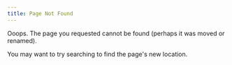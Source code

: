 ```yaml
---
title: Page Not Found
---
```


Ooops. The page you requested cannot be found (perhaps it was moved or renamed).

You may want to try searching to find the page's new location.
